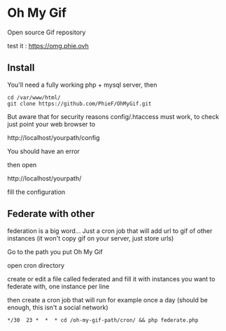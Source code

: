 
# Oh My Gif

Open source Gif repository

test it : https://omg.phie.ovh


## Install


You'll need a fully working php + mysql server, then

```
cd /var/www/html/
git clone https://github.com/PhieF/OhMyGif.git

```

But aware that for security reasons config/.htaccess must work, to check just point your web browser to

http://localhost/yourpath/config

You should have an error

then open 

http://localhost/yourpath/

fill the configuration


## Federate with other

federation is a big word... Just a cron job that will add url to gif of other instances (it won't copy gif on your server, just store urls)

Go to the path you put Oh My Gif

open cron directory

create or edit a file called federated  and fill it with instances you want to federate with, one instance per line

then create a cron job that will run for example once a day (should be enough, this isn't a social network)

```
*/30  23 *  *  * cd /oh-my-gif-path/cron/ && php federate.php
```

